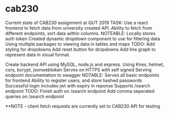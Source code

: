 # cab230
Current state of CAB230 assignment at QUT 2019
TASK: 
Use a react frontend to fetch data from university created API.
Ability to fetch from different endpoints, sort data within columns.
NOTEABLE:
Locally stores auth token
Created dynamic dropdown component to use for filtering data
Using multiple packages to viewing data in tables and maps
TODO: 
Add styling for dropdowns
Add reset button for dropdowns
Add line graph to represent data in visual format.

Create backend API using MySQL, node.js and express.
Using Knex, helmet, cors, bcrypt, jsonwebtoken
Serves on HTTPS with self signed
Serving endpoint documentation to swagger
NOTABLE:
Serves all basic endpoints for frontend
Ability to register users, and store hashed passwords
Successful login includes jwt with expiry in reponse
Supports /search endpoint
TODO:
Finish auth on /search endpoint
Add comma seperated queries on /search endpoint

**NOTE - client fetch requests are currently set to CAB230 API for testing
